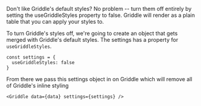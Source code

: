 Don't like Griddle's default styles? No problem -- turn them off entirely by setting the useGriddleStyles property to false. Griddle will render as a plain table that you can apply your styles to.

To turn Griddle's styles off, we're going to create an object that gets merged with Griddle's default styles. The settings has a property for `useGriddleStyles`.

```
const settings = {
  useGriddleStyles: false
}
```

From there we pass this settings object in on Griddle which will remove all of
Griddle's inline styling

```
<Griddle data={data} settings={settings} />
```


